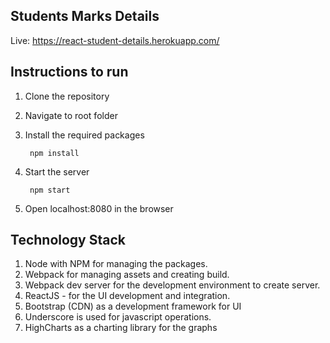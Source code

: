 ## Students Marks Details

Live: https://react-student-details.herokuapp.com/

## Instructions to run
1. Clone the repository
2. Navigate to root folder
3. Install the required packages

        npm install
4. Start the server

        npm start
5. Open localhost:8080 in the browser

## Technology Stack
1. Node with NPM for managing the packages.
2. Webpack for managing assets and creating build.
3. Webpack dev server for the development environment to create server.
4. ReactJS - for the UI development and integration.
5. Bootstrap (CDN) as a development framework for UI
6. Underscore is used for javascript operations.
7. HighCharts as a charting library for the graphs
